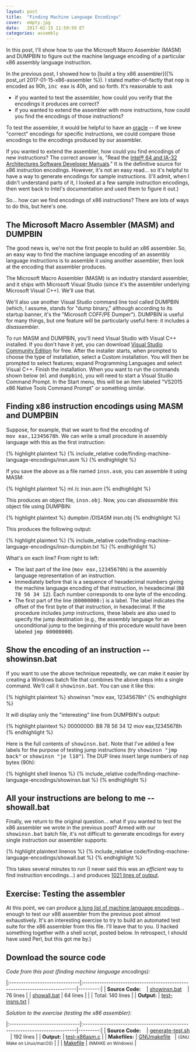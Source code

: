 ```yaml
---
layout: post
title:  "Finding Machine Language Encodings"
cover:  empty.jpg
date:   2017-02-15 11:59:59 ET
categories: assembly
---
```


In this post, I'll show how to use the Microsoft Macro Assembler (MASM) and DUMPBIN to figure out the machine language encoding of a particular x86 assembly language instruction.

In the previous post, I showed how to [build a tiny x86 assembler]({% post_url 2017-01-15-x86-assembler %}).  I stated matter-of-factly that <tt>nop</tt> is encoded as 90h, <tt>inc&nbsp;eax</tt> is 40h, and so forth.  It's reasonable to ask

* if you wanted to test the assembler, how could you verify that the encodings it produces are correct?
* if you wanted to extend the assembler with more instructions, how could you find the encodings of those instructions?

To test the assembler, it would be helpful to have an [oracle](https://en.wikipedia.org/wiki/Oracle_(software_testing)) -- if we knew "correct" encodings for specific instructions, we could compare those encodings to the encodings produced by our assembler.

If you wanted to extend the assembler, how could you find encodings of new instructions?  The correct answer is, "Read the [Intel&reg; 64 and IA-32 Architectures Software Developer Manuals](https://software.intel.com/en-us/articles/intel-sdm)."  It is the definitive source for x86 instruction encodings.  However, it's not an easy read... so it's helpful to have a way to generate encodings for sample instructions.  (I'll admit, when I didn't understand parts of it, I looked at a few sample instruction encodings, then went back to Intel's documentation and used them to figure it out.)

So... how can we find encodings of x86 instructions?  There are lots of ways to do this, but here's one.

## The Microsoft Macro Assembler (MASM) and DUMPBIN

The good news is, we're not the first people to build an x86 assembler.  So, an easy way to find the machine language encoding of an assembly language instructions is to assemble it using another assembler, then look at the encoding that assembler produces.

The Microsoft Macro Assembler (MASM) is an industry standard assembler, and it ships with Microsoft Visual Studio (since it's the assembler underlying Microsoft Visual&nbsp;C++).  We'll use that.

We'll also use another Visual Studio command line tool called DUMPBIN (which, I assume, stands for "dump binary," although according to its startup banner, it's the "Microsoft COFF/PE Dumper").  DUMPBIN is useful for many things, but one feature will be particularly useful here: it includes a <i>disassembler</i>.

To run MASM and DUMPBIN, you'll need Visual Studio with Visual&nbsp;C++ installed.  If you don't have it yet, you can download [Visual Studio Community Edition](https://www.visualstudio.com/downloads/) for free.  After the installer starts, when prompted to choose the type of installation, select a Custom installation.  You will then be prompted to select features; expand Programming Languages and select Visual&nbsp;C++.  Finish the installation.  When you want to run the commands shown below (<tt>ml</tt> and <tt>dumpbin</tt>), you will need to start a Visual Studio Command Prompt.  In the Start menu, this will be an item labeled "VS2015 x86 Native Tools Command Prompt" or something similar.

## Finding x86 instruction encodings using MASM and DUMPBIN

Suppose, for example, that we want to find the encoding of <tt>mov&nbsp;eax,12345678h</tt>.  We can write a small procedure in assembly language with this as the first instruction:

{% highlight plaintext %}
{% include_relative code/finding-machine-language-encodings/insn.asm %}
{% endhighlight %}

If you save the above as a file named <tt>insn.asm</tt>, you can assemble it using MASM:
 
{% highlight plaintext %}
ml /c insn.asm
{% endhighlight %}

This produces an object file, <tt>insn.obj</tt>.  Now, you can <i>disassemble</i> this object file using DUMPBIN:

{% highlight plaintext %}
dumpbin /DISASM insn.obj
{% endhighlight %}

This produces the following output:

{% highlight plaintext %}
{% include_relative code/finding-machine-language-encodings/insn-dumpbin.txt %}
{% endhighlight %}

What's on each line?  From right to left:

* The last part of the line (<tt>mov eax,12345678h</tt>) is the assembly language representation of an instruction.
* Immediately before that is a sequence of hexadecimal numbers giving the machine language encoding of that instruction, in hexadecimal (<tt>B8 78 56 34 12</tt>).  Each number corresponds to one byte of the encoding.
* The first part of the line (<tt>00000000:</tt>) is a label.  The label indicates the offset of the first byte of that instruction, in hexadecimal.  If the procedure includes jump instructions, these labels are also used to specify the jump destination (e.g., the assembly language for an unconditional jump to the beginning of this procedure would have been labeled <tt>jmp 00000000</tt>).

## Show the encoding of an instruction -- showinsn.bat

If you want to use the above technique repeatedly, we can make it easier by creating a Windows batch file that combines the above steps into a single command.  We'll call it <tt>showinsn.bat</tt>.  You can use it like this:

{% highlight plaintext %}
showinsn "mov eax, 12345678h"
{% endhighlight %}

It will display only the "interesting" line from DUMPBIN's output:

{% highlight plaintext %}
  00000000: B8 78 56 34 12     mov         eax,12345678h
{% endhighlight %}

Here is the full contents of <tt>showinsn.bat</tt>.  Note that I've added a few labels for the purpose of testing jump instructions (try <tt>showinsn "jmp back"</tt> or <tt>showinsn "je l10"</tt>).  The DUP lines insert large numbers of <tt>nop</tt> bytes (90h):

{% highlight shell linenos %}
{% include_relative code/finding-machine-language-encodings/showinsn.bat %}
{% endhighlight %}

## All your instructions are belong to me -- showall.bat

Finally, we return to the original question... what if you wanted to test the x86 assembler we wrote in the previous post?  Armed with our <tt>showinsn.bat</tt> batch file, it's not difficult to generate encodings for every single instruction our assembler supports:

{% highlight plaintext linenos %}
{% include_relative code/finding-machine-language-encodings/showall.bat %}
{% endhighlight %}

This takes several minutes to run (I never said this was an <i>efficient</i> way to find instruction encodings...) and produces <a href="{{site.baseurl}}/_posts/code/finding-machine-language-encodings/test-insns.txt">1021 lines of output</a>.

## Exercise: Testing the assembler

At this point, we can produce <a href="{{site.baseurl}}/_posts/code/finding-machine-language-encodings/test-insns.txt">a long list of machine language encodings</a>... enough to test our x86 assembler from the previous post almost exhaustively.  It's an interesting exercise to try to build an automated test suite for the x86 assembler from this file.  I'll leave that to you.  (I hacked something together with a shell script, posted below.  In retrospect, I should have used Perl, but this got me by.)

## Download the source code

<i>Code from this post (finding machine language encodings):</i>

|:------------------------------|:---------------------------------------------------------------------------|---------:|
| **Source Code:** &nbsp;&nbsp; | <a href="{{site.baseurl}}/_posts/code/finding-machine-language-encodings/showinsn.bat">showinsn.bat</a> &nbsp;&nbsp; | 76 lines
|                               | <a href="{{site.baseurl}}/_posts/code/finding-machine-language-encodings/showall.bat">showall.bat</a> | 64 lines
|                               |                                                                            | Total: 140 lines |
| **Output:**                   | <a href="{{site.baseurl}}/_posts/code/finding-machine-language-encodings/test-insns.txt">test-insns.txt</a> |

<i>Solution to the exercise (testing the x86 assembler):</i>

|:------------------------------|:---------------------------------------------------------------------------|---------:|
| **Source Code:** &nbsp;&nbsp; | <a href="{{site.baseurl}}/_posts/code/x86-assembler-tests/generate-test.sh">generate-test.sh</a> &nbsp;&nbsp; | 192 lines |
| **Output:**                   | <a href="{{site.baseurl}}/_posts/code/x86-assembler-tests/test-x86asm.c">test-x86asm.c</a> |
| **Makefiles:**                | <a href="{{site.baseurl}}/_posts/code/x86-assembler-tests/GNUmakefile">GNUmakefile</a>&nbsp;&nbsp; | <small>(GNU Make on Linux/macOS)</small> |
|                               | <a href="{{site.baseurl}}/_posts/code/x86-assembler-tests/Makefile">Makefile</a> | <small>(NMAKE on Windows)</small> |
